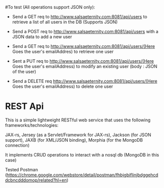
#To test (All operations support JSON only):
 - Send a GET req to http://www.salsaeternity.com:8081/api/users to retrieve a list of all users in the DB (Supports JSON)

 - Send a POST req to http://www.salsaeternity.com:8081/api/users with a JSON data to add a new user
 
 - Send a GET req to http://www.salsaeternity.com:8081/api/users/(Here Goes the user's emailAddres) to retrieve one user
 
 - Sent a PUT req to http://www.salsaeternity.com:8081/api/users/(Here Goes the user's emailAddress) to modify an existing user (body : JSON of the user)
 
 - Send a DELETE req  http://www.salsaeternity.com:8081/api/users/(Here Goes the user's emailAddress) to delete one user


# REST Api
This is a simple lightweight RESTful web service that uses the following frameworks/technologies:

JAX-rs, 
Jersey (as a Servlet/Framework for JAX-rs),
Jackson (for JSON support),
JAXB (for XML/JSON binding),
Morphia (for the MongoDB connection)

It implements CRUD operations to interact with a nosql db (MongoDB in this case)


Tested Postman (https://chrome.google.com/webstore/detail/postman/fhbjgbiflinjbdggehcddcbncdddomop/related?hl=en)


